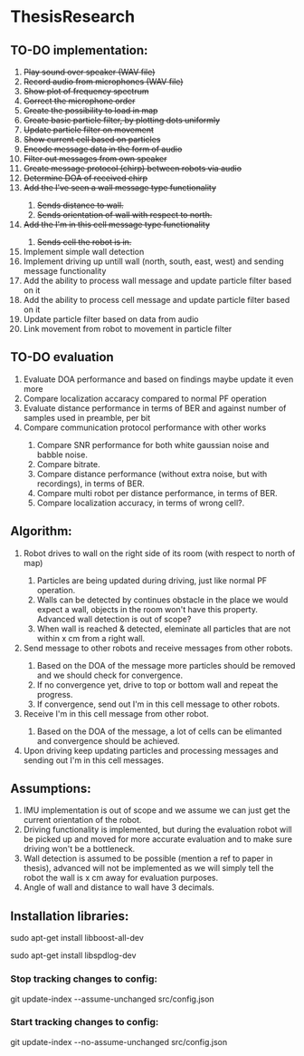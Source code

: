 # ThesisResearch

## TO-DO implementation:

<ol>
  <li><s>Play sound over speaker (WAV file)</s></li>
  <li><s>Record audio from microphones (WAV file)</s></li>
  <li><s>Show plot of frequency spectrum</s></li>
  <li><s>Correct the microphone order</s></li>
  <li><s>Create the possibility to load in map</s></li>
  <li><s>Create basic particle filter, by plotting dots uniformly</s></li>
  <li><s>Update particle filter on movement</s></li>
  <li><s>Show current cell based on particles</s></li>
  <li><s>Encode message data in the form of audio</s></li>
  <li><s>Filter out messages from own speaker</s></li>
  <li><s>Create message protocol (chirp) between robots via audio</s></li>
  <li><s>Determine DOA of received chirp</s></li>
  <li><s>Add the I've seen a wall message type functionality</s></li>
  <ol type="1">
      <li><s>Sends distance to wall.</s></li>
      <li><s>Sends orientation of wall with respect to north.</s></li>
  </ol>
  <li><s>Add the I'm in this cell message type functionality</s></li>
   <ol type="1">
      <li><s>Sends cell the robot is in.</s></li>
  </ol>
  <li>Implement simple wall detection</li>
  <li>Implement driving up untill wall (north, south, east, west) and sending message functionality</li>
  <li>Add the ability to process wall message and update particle filter based on it</li>
  <li>Add the ability to process cell message and update particle filter based on it</li>
  <li>Update particle filter based on data from audio</li>
  <li>Link movement from robot to movement in particle filter</li>
</ol>

## TO-DO evaluation
<ol>
  <li>Evaluate DOA performance and based on findings maybe update it even more</li>
  <li>Compare localization accaracy compared to normal PF operation</li>
  <li>Evaluate distance performance in terms of BER and against number of samples used in preamble, per bit</li>
  <li>Compare communication protocol performance with other works</li>
   <ol type="1">
      <li>Compare SNR performance for both white gaussian noise and babble noise.</li>
      <li>Compare bitrate.</li>
      <li>Compare distance performance (without extra noise, but with recordings), in terms of BER.</li>
      <li>Compare multi robot per distance performance, in terms of BER.</li>
      <li>Compare localization accuracy, in terms of wrong cell?.</li>
    </ol>
</ol>

## Algorithm:
<ol>
  <li>Robot drives to wall on the right side of its room (with respect to north of map)</li>
    <ol type="1">
      <li>Particles are being updated during driving, just like normal PF operation.</li>
      <li>Walls can be detected by continues obstacle in the place we would expect a wall, objects in the room won't have this property. Advanced wall detection is out of scope?</li>
      <li>When wall is reached & detected, eleminate all particles that are not within x cm from a right wall.</li>
    </ol>
  <li>Send message to other robots and receive messages from other robots.</li>
  <ol type="1">
      <li>Based on the DOA of the message more particles should be removed and we should check for convergence.</li>
      <li>If no convergence yet, drive to top or bottom wall and repeat the progress.</li>
      <li>If convergence, send out I'm in this cell message to other robots.</li>
  </ol>
  <li>Receive I'm in this cell message from other robot.</li>
  <ol type="1">
      <li>Based on the DOA of the message, a lot of cells can be elimanted and convergence should be achieved.</li>
  </ol>
  <li>Upon driving keep updating particles and processing messages and sending out I'm in this cell messages.</li>
</ol>

## Assumptions:
<ol>
  <li>IMU implementation is out of scope and we assume we can just get the current orientation of the robot.</li>
  <li>Driving functionality is implemented, but during the evaluation robot will be picked up and moved for more accurate evaluation and to make sure driving won't be a bottleneck.</li>
  <li>Wall detection is assumed to be possible (mention a ref to paper in thesis), advanced will not be implemented as we will simply tell the robot the wall is x cm away for evaluation purposes.</li>
  <li>Angle of wall and distance to wall have 3 decimals.</li>
</ol>


## Installation libraries:
<!-- git clone https://github.com/PortAudio/portaudio.git
./configure && make
sudo make install
sudo ln -s /usr/local/lib/libportaudio.so /usr/lib/arm-linux-gnueabihf/libportaudio.so

sudo ln -s /usr/local/lib/libportaudio.so /usr/lib/aarch64-linux-gnu/libportaudio.so -->

<!-- sudo apt-get install libsdl2-dev
sudo apt-get install libsdl2-ttf-dev -->
sudo apt-get install libboost-all-dev
<!-- sudo apt-get install libgnuplot-iostream-dev -->
sudo apt-get install libspdlog-dev

### Stop tracking changes to config:
git update-index --assume-unchanged src/config.json

### Start tracking changes to config:
git update-index --no-assume-unchanged src/config.json